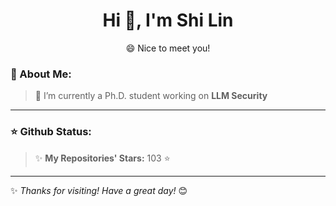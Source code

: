 <h1 align="center"> Hi 👋, I'm Shi Lin </h1>

<p align="center"> 😄 Nice to meet you! </p>

### 🚀 About Me:
> 🔭 I’m currently a Ph.D. student working on **LLM Security**
---

### ⭐ Github Status:
> ✨ **My Repositories' Stars:** <!--START_TOTAL_STARS-->103<!--END_TOTAL_STARS--> ⭐
---

✨ *Thanks for visiting! Have a great day!* 😊
